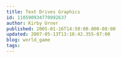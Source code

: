 ```yaml
---
title: Text Drives Graphics
id: 110590934770992637
author: Kirby Urner
published: 2005-01-16T14:50:00.000-08:00
updated: 2007-05-13T13:18:42.355-07:00
blog: world_game
tags: 
---
```


